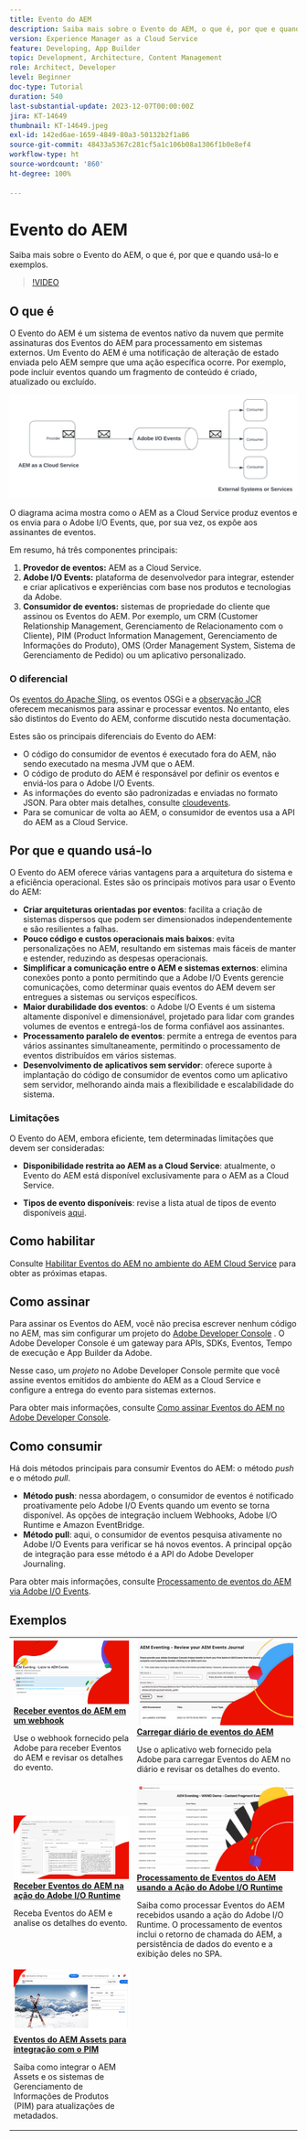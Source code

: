 ```yaml
---
title: Evento do AEM
description: Saiba mais sobre o Evento do AEM, o que é, por que e quando usá-lo e exemplos.
version: Experience Manager as a Cloud Service
feature: Developing, App Builder
topic: Development, Architecture, Content Management
role: Architect, Developer
level: Beginner
doc-type: Tutorial
duration: 540
last-substantial-update: 2023-12-07T00:00:00Z
jira: KT-14649
thumbnail: KT-14649.jpeg
exl-id: 142ed6ae-1659-4849-80a3-50132b2f1a86
source-git-commit: 48433a5367c281cf5a1c106b08a1306f1b0e8ef4
workflow-type: ht
source-wordcount: '860'
ht-degree: 100%

---
```


# Evento do AEM

Saiba mais sobre o Evento do AEM, o que é, por que e quando usá-lo e exemplos.

>[!VIDEO](https://video.tv.adobe.com/v/3426686?quality=12&learn=on)

## O que é

O Evento do AEM é um sistema de eventos nativo da nuvem que permite assinaturas dos Eventos do AEM para processamento em sistemas externos. Um Evento do AEM é uma notificação de alteração de estado enviada pelo AEM sempre que uma ação específica ocorre. Por exemplo, pode incluir eventos quando um fragmento de conteúdo é criado, atualizado ou excluído.

![Evento do AEM](./assets/aem-eventing.png)

O diagrama acima mostra como o AEM as a Cloud Service produz eventos e os envia para o Adobe I/O Events, que, por sua vez, os expõe aos assinantes de eventos.

Em resumo, há três componentes principais:

1. **Provedor de eventos:** AEM as a Cloud Service.
1. **Adobe I/O Events:** plataforma de desenvolvedor para integrar, estender e criar aplicativos e experiências com base nos produtos e tecnologias da Adobe.
1. **Consumidor de eventos:** sistemas de propriedade do cliente que assinou os Eventos do AEM. Por exemplo, um CRM (Customer Relationship Management, Gerenciamento de Relacionamento com o Cliente), PIM (Product Information Management, Gerenciamento de Informações do Produto), OMS (Order Management System, Sistema de Gerenciamento de Pedido) ou um aplicativo personalizado.

### O diferencial

Os [eventos do Apache Sling](https://sling.apache.org/documentation/bundles/apache-sling-eventing-and-job-handling.html), os eventos OSGi e a [observação JCR](https://jackrabbit.apache.org/oak/docs/features/observation.html) oferecem mecanismos para assinar e processar eventos. No entanto, eles são distintos do Evento do AEM, conforme discutido nesta documentação.

Estes são os principais diferenciais do Evento do AEM:

- O código do consumidor de eventos é executado fora do AEM, não sendo executado na mesma JVM que o AEM.
- O código de produto do AEM é responsável por definir os eventos e enviá-los para o Adobe I/O Events.
- As informações do evento são padronizadas e enviadas no formato JSON. Para obter mais detalhes, consulte [cloudevents](https://cloudevents.io/).
- Para se comunicar de volta ao AEM, o consumidor de eventos usa a API do AEM as a Cloud Service.


## Por que e quando usá-lo

O Evento do AEM oferece várias vantagens para a arquitetura do sistema e a eficiência operacional. Estes são os principais motivos para usar o Evento do AEM:

- **Criar arquiteturas orientadas por eventos**: facilita a criação de sistemas dispersos que podem ser dimensionados independentemente e são resilientes a falhas.
- **Pouco código e custos operacionais mais baixos**: evita personalizações no AEM, resultando em sistemas mais fáceis de manter e estender, reduzindo as despesas operacionais.
- **Simplificar a comunicação entre o AEM e sistemas externos**: elimina conexões ponto a ponto permitindo que a Adobe I/O Events gerencie comunicações, como determinar quais eventos do AEM devem ser entregues a sistemas ou serviços específicos.
- **Maior durabilidade dos eventos**: o Adobe I/O Events é um sistema altamente disponível e dimensionável, projetado para lidar com grandes volumes de eventos e entregá-los de forma confiável aos assinantes.
- **Processamento paralelo de eventos**: permite a entrega de eventos para vários assinantes simultaneamente, permitindo o processamento de eventos distribuídos em vários sistemas.
- **Desenvolvimento de aplicativos sem servidor**: oferece suporte à implantação do código de consumidor de eventos como um aplicativo sem servidor, melhorando ainda mais a flexibilidade e escalabilidade do sistema.

### Limitações

O Evento do AEM, embora eficiente, tem determinadas limitações que devem ser consideradas:

- **Disponibilidade restrita ao AEM as a Cloud Service**: atualmente, o Evento do AEM está disponível exclusivamente para o AEM as a Cloud Service.

- **Tipos de evento disponíveis**: revise a lista atual de tipos de evento disponíveis [aqui](https://developer.adobe.com/experience-cloud/experience-manager-apis/guides/events/#available-event-types).

## Como habilitar

Consulte [Habilitar Eventos do AEM no ambiente do AEM Cloud Service](https://developer.adobe.com/experience-cloud/experience-manager-apis/guides/events/#enable-aem-events-on-your-aem-cloud-service-environment) para obter as próximas etapas.

## Como assinar

Para assinar os Eventos do AEM, você não precisa escrever nenhum código no AEM, mas sim configurar um projeto do [Adobe Developer Console](https://developer.adobe.com/) . O Adobe Developer Console é um gateway para APIs, SDKs, Eventos, Tempo de execução e App Builder da Adobe.

Nesse caso, um _projeto_ no Adobe Developer Console permite que você assine eventos emitidos do ambiente do AEM as a Cloud Service e configure a entrega do evento para sistemas externos.

Para obter mais informações, consulte [Como assinar Eventos do AEM no Adobe Developer Console](https://developer.adobe.com/experience-cloud/experience-manager-apis/guides/events/#how-to-subscribe-to-aem-events-in-the-adobe-developer-console).

## Como consumir

Há dois métodos principais para consumir Eventos do AEM: o método _push_ e o método _pull_.

- **Método push**: nessa abordagem, o consumidor de eventos é notificado proativamente pelo Adobe I/O Events quando um evento se torna disponível. As opções de integração incluem Webhooks, Adobe I/O Runtime e Amazon EventBridge.
- **Método pull**: aqui, o consumidor de eventos pesquisa ativamente no Adobe I/O Events para verificar se há novos eventos. A principal opção de integração para esse método é a API do Adobe Developer Journaling.

Para obter mais informações, consulte [Processamento de eventos do AEM via Adobe I/O Events](https://developer.adobe.com/experience-cloud/experience-manager-apis/guides/events/#aem-events-processing-via-adobe-io).

## Exemplos

<table>
  <tr>
    <td>
        <a  href="./examples/webhook.md"><img alt="Receber eventos do AEM em um webhook" src="./assets/examples/webhook/webhook-example.png"/></a>
        <div><strong><a href="./examples/webhook.md">Receber eventos do AEM em um webhook</a></strong></div>
        <p>
          Use o webhook fornecido pela Adobe para receber Eventos do AEM e revisar os detalhes do evento.
        </p>
      </td>
      <td>
        <a  href="./examples/journaling.md"><img alt="Carregar diário de eventos do AEM" src="./assets/examples/journaling/eventing-journal.png"/></a>
        <div><strong><a href="./examples/journaling.md">Carregar diário de eventos do AEM</a></strong></div>
        <p>
          Use o aplicativo web fornecido pela Adobe para carregar Eventos do AEM no diário e revisar os detalhes do evento.
        </p>
      </td>
    </tr>
  <tr>
    <td>
        <a  href="./examples/runtime-action.md"><img alt="Receber eventos do AEM na ação do Adobe I/O Runtime" src="./assets/examples/runtime-action/eventing-runtime.png"/></a>
        <div><strong><a href="./examples/runtime-action.md">Receber Eventos do AEM na ação do Adobe I/O Runtime</a></strong></div>
        <p>
          Receba Eventos do AEM e analise os detalhes do evento.
        </p>
      </td>
      <td>
        <a  href="./examples/event-processing-using-runtime-action.md"><img alt="Processamento de Eventos do AEM usando a ação do Adobe I/O Runtime" src="./assets/examples/event-processing-using-runtime-action/event-processing.png"/></a>
        <div><strong><a href="./examples/event-processing-using-runtime-action.md">Processamento de Eventos do AEM usando a Ação do Adobe I/O Runtime</a></strong></div>
        <p>
          Saiba como processar Eventos do AEM recebidos usando a ação do Adobe I/O Runtime. O processamento de eventos inclui o retorno de chamada do AEM, a persistência de dados do evento e a exibição deles no SPA.
        </p>
      </td>
  </tr>
  <tr>
    <td>
        <a  href="./examples/assets-pim-integration.md"><img alt="Eventos do AEM Assets para integração com o PIM" src="./assets/examples/assets-pim-integration/PIM-integration-tile.png"/></a>
        <div><strong><a href="./examples/assets-pim-integration.md">Eventos do AEM Assets para integração com o PIM</a></strong></div>
        <p>
          Saiba como integrar o AEM Assets e os sistemas de Gerenciamento de Informações de Produtos (PIM) para atualizações de metadados.
        </p>
      </td>
  </tr> 
</table>
